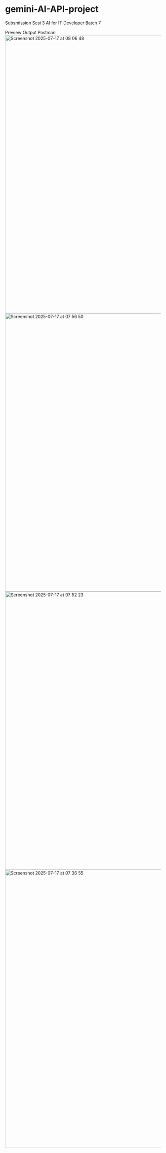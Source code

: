 # gemini-AI-API-project
Subsmission Sesi 3 AI for IT Developer Batch 7

Preview Output Postman
<img width="1440" height="900" alt="Screenshot 2025-07-17 at 08 06 48" src="https://github.com/user-attachments/assets/30638982-0fd5-4f66-921e-3a0714dc9dba" />
<img width="1440" height="900" alt="Screenshot 2025-07-17 at 07 56 50" src="https://github.com/user-attachments/assets/15830f55-31e1-42a8-8a90-57cddbbbda17" />
<img width="1440" height="900" alt="Screenshot 2025-07-17 at 07 52 23" src="https://github.com/user-attachments/assets/6de4f262-0dc7-4854-8b92-d1d4fc979828" />
<img width="1440" height="900" alt="Screenshot 2025-07-17 at 07 36 55" src="https://github.com/user-attachments/assets/93d2ce23-e01d-41a1-aa58-7159e3d4c7dd" />
